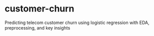 # customer-churn
Predicting telecom customer churn using logistic regression with EDA, preprocessing, and key insights
